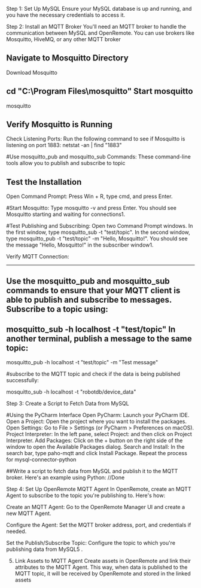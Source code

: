 Step 1: Set Up MySQL
Ensure your MySQL database is up and running, and you have the necessary credentials to access it.

Step 2: Install an MQTT Broker
You'll need an MQTT broker to handle the communication between MySQL and OpenRemote. You can use brokers like Mosquitto, HiveMQ, or any other MQTT broker

Navigate to Mosquitto Directory
-------------------------------
Download Mosquitto

 cd "C:\Program Files\mosquitto"
Start mosquitto
-----------------
mosquitto

Verify Mosquitto is Running
----------------------------
Check Listening Ports: Run the following command to see if Mosquitto is listening on port 1883:
netstat -an | find "1883"

#Use mosquitto_pub and mosquitto_sub Commands: 
These command-line tools allow you to publish and subscribe to topic

Test the Installation
---------------------
Open Command Prompt: Press Win + R, type cmd, and press Enter.

#Start Mosquitto: Type mosquitto -v and press Enter.
 You should see Mosquitto starting and waiting for connections1.
 
#Test Publishing and Subscribing: Open two Command Prompt windows.
 In the first window, type mosquitto_sub -t "test/topic". 
 In the second window, type mosquitto_pub -t "test/topic" -m "Hello, Mosquitto!". 
 You should see the message "Hello, Mosquitto!" in the subscriber window1.
 
 Verify MQTT Connection:
 ____________________________
 Use the mosquitto_pub and mosquitto_sub commands to ensure that your MQTT client is able to publish and subscribe to messages.
 Subscribe to a topic using:
 ------------------------------
 mosquitto_sub -h localhost -t "test/topic"
 In another terminal, publish a message to the same topic:
 ----------------------------------------------------------
 mosquitto_pub -h localhost -t "test/topic" -m "Test message"
 
 #subscribe to the MQTT topic and check if the data is being published successfully:
 
 mosquitto_sub -h localhost -t "robotdb/device_data"

Step 3: Create a Script to Fetch Data from MySQL

#Using the PyCharm Interface
Open PyCharm: Launch your PyCharm IDE.
Open a Project: Open the project where you want to install the packages.
Open Settings: Go to File > Settings (or PyCharm > Preferences on macOS).
Project Interpreter: In the left pane, select Project: <Your Project Name> and then click on Project Interpreter.
Add Packages: Click on the + button on the right side of the window to open the Available Packages dialog.
Search and Install: In the search bar, type paho-mqtt and click Install Package. Repeat the process for mysql-connector-python

##Write a script to fetch data from MySQL and publish it to the MQTT broker. Here's an example using Python: //Done

Step 4: Set Up OpenRemote MQTT Agent
In OpenRemote, create an MQTT Agent to subscribe to the topic you're publishing to. Here's how:

Create an MQTT Agent: Go to the OpenRemote Manager UI and create a new MQTT Agent.

Configure the Agent: Set the MQTT broker address, port, and credentials if needed.

Set the Publish/Subscribe Topic: Configure the topic to which you're publishing data from MySQL5 .

5. Link Assets to MQTT Agent
Create assets in OpenRemote and link their attributes to the MQTT Agent. This way, when data is published to the MQTT topic, it will be received by OpenRemote and stored in the linked assets
